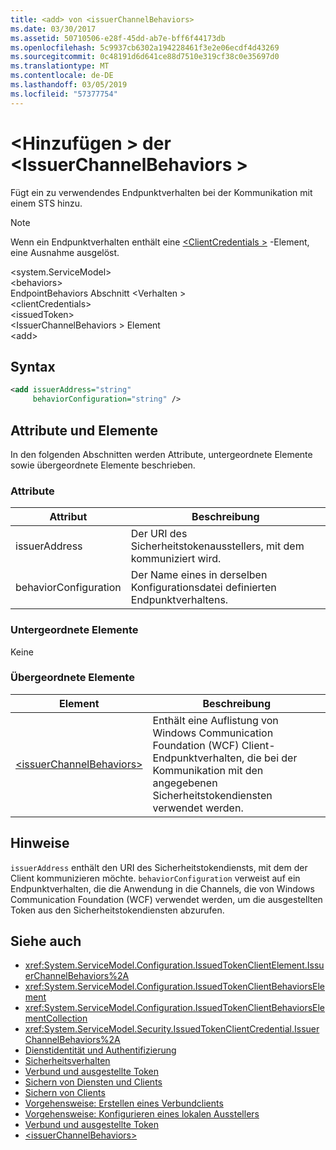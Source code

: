 ```yaml
---
title: <add> von <issuerChannelBehaviors>
ms.date: 03/30/2017
ms.assetid: 50710506-e28f-45dd-ab7e-bff6f44173db
ms.openlocfilehash: 5c9937cb6302a194228461f3e2e06ecdf4d43269
ms.sourcegitcommit: 0c48191d6d641ce88d7510e319cf38c0e35697d0
ms.translationtype: MT
ms.contentlocale: de-DE
ms.lasthandoff: 03/05/2019
ms.locfileid: "57377754"
---
```

# <a name="add-of-issuerchannelbehaviors"></a>\<Hinzufügen > der \<IssuerChannelBehaviors >

Fügt ein zu verwendendes Endpunktverhalten bei der Kommunikation mit einem STS hinzu.

> [!NOTE]
> Wenn ein Endpunktverhalten enthält eine [ \<ClientCredentials >](../../../../../docs/framework/configure-apps/file-schema/wcf/clientcredentials.md) -Element, eine Ausnahme ausgelöst.

\<system.ServiceModel>\
\<behaviors>\
EndpointBehaviors Abschnitt \<Verhalten > \
\<clientCredentials>\
\<issuedToken>\
\<IssuerChannelBehaviors > Element\
\<add>

## <a name="syntax"></a>Syntax

```xml
<add issuerAddress="string"
     behaviorConfiguration="string" />
```

## <a name="attributes-and-elements"></a>Attribute und Elemente

In den folgenden Abschnitten werden Attribute, untergeordnete Elemente sowie übergeordnete Elemente beschrieben.

### <a name="attributes"></a>Attribute

|Attribut|Beschreibung|
|---------------|-----------------|
|issuerAddress|Der URI des Sicherheitstokenausstellers, mit dem kommuniziert wird.|
|behaviorConfiguration|Der Name eines in derselben Konfigurationsdatei definierten Endpunktverhaltens.|

### <a name="child-elements"></a>Untergeordnete Elemente

Keine

### <a name="parent-elements"></a>Übergeordnete Elemente

|Element|Beschreibung|
|-------------|-----------------|
|[\<issuerChannelBehaviors>](../../../../../docs/framework/configure-apps/file-schema/wcf/issuerchannelbehaviors-element.md)|Enthält eine Auflistung von Windows Communication Foundation (WCF) Client-Endpunktverhalten, die bei der Kommunikation mit den angegebenen Sicherheitstokendiensten verwendet werden.|

## <a name="remarks"></a>Hinweise

`issuerAddress` enthält den URI des Sicherheitstokendiensts, mit dem der Client kommunizieren möchte. `behaviorConfiguration` verweist auf ein Endpunktverhalten, die die Anwendung in die Channels, die von Windows Communication Foundation (WCF) verwendet werden, um die ausgestellten Token aus den Sicherheitstokendiensten abzurufen.

## <a name="see-also"></a>Siehe auch

- <xref:System.ServiceModel.Configuration.IssuedTokenClientElement.IssuerChannelBehaviors%2A>
- <xref:System.ServiceModel.Configuration.IssuedTokenClientBehaviorsElement>
- <xref:System.ServiceModel.Configuration.IssuedTokenClientBehaviorsElementCollection>
- <xref:System.ServiceModel.Security.IssuedTokenClientCredential.IssuerChannelBehaviors%2A>
- [Dienstidentität und Authentifizierung](../../../../../docs/framework/wcf/feature-details/service-identity-and-authentication.md)
- [Sicherheitsverhalten](../../../../../docs/framework/wcf/feature-details/security-behaviors-in-wcf.md)
- [Verbund und ausgestellte Token](../../../../../docs/framework/wcf/feature-details/federation-and-issued-tokens.md)
- [Sichern von Diensten und Clients](../../../../../docs/framework/wcf/feature-details/securing-services-and-clients.md)
- [Sichern von Clients](../../../../../docs/framework/wcf/securing-clients.md)
- [Vorgehensweise: Erstellen eines Verbundclients](../../../../../docs/framework/wcf/feature-details/how-to-create-a-federated-client.md)
- [Vorgehensweise: Konfigurieren eines lokalen Ausstellers](../../../../../docs/framework/wcf/feature-details/how-to-configure-a-local-issuer.md)
- [Verbund und ausgestellte Token](../../../../../docs/framework/wcf/feature-details/federation-and-issued-tokens.md)
- [\<issuerChannelBehaviors>](../../../../../docs/framework/configure-apps/file-schema/wcf/issuerchannelbehaviors-element.md)
